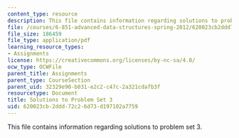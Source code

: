 ```yaml
---
content_type: resource
description: This file contains information regarding solutions to problem set 3.
file: /courses/6-851-advanced-data-structures-spring-2012/620023cb2ddd72c26d73d197102a7759_MIT6_851S12_ps3sol.pdf
file_size: 186459
file_type: application/pdf
learning_resource_types:
- Assignments
license: https://creativecommons.org/licenses/by-nc-sa/4.0/
ocw_type: OCWFile
parent_title: Assignments
parent_type: CourseSection
parent_uid: 32329e90-b031-e2c2-c47c-2a321cdafb3f
resourcetype: Document
title: Solutions to Problem Set 3
uid: 620023cb-2ddd-72c2-6d73-d197102a7759
---
```

This file contains information regarding solutions to problem set 3.